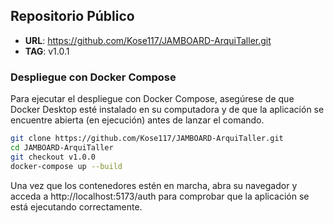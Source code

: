 ## Repositorio Público

- **URL**: https://github.com/Kose117/JAMBOARD-ArquiTaller.git
- **TAG**: v1.0.1


### Despliegue con Docker Compose

Para ejecutar el despliegue con Docker Compose, asegúrese de que Docker Desktop esté instalado en su computadora y de que la aplicación se encuentre abierta (en ejecución) antes de lanzar el comando.

```bash
git clone https://github.com/Kose117/JAMBOARD-ArquiTaller.git
cd JAMBOARD-ArquiTaller
git checkout v1.0.0
docker-compose up --build
```

Una vez que los contenedores estén en marcha, abra su navegador y acceda a http://localhost:5173/auth para comprobar que la aplicación se está ejecutando correctamente.
